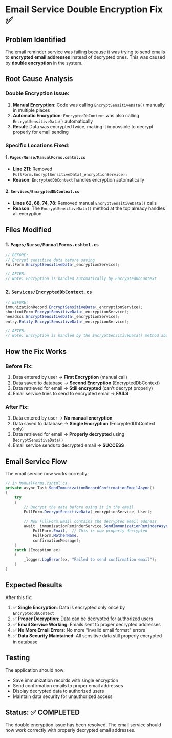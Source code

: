# Email Service Double Encryption Fix ✅

## Problem Identified

The email reminder service was failing because it was trying to send emails to **encrypted email addresses** instead of decrypted ones. This was caused by **double encryption** in the system.

## Root Cause Analysis

### Double Encryption Issue:
1. **Manual Encryption**: Code was calling `EncryptSensitiveData()` manually in multiple places
2. **Automatic Encryption**: `EncryptedDbContext` was also calling `EncryptSensitiveData()` automatically
3. **Result**: Data was encrypted twice, making it impossible to decrypt properly for email sending

### Specific Locations Fixed:

#### 1. `Pages/Nurse/ManualForms.cshtml.cs`
- **Line 211**: Removed `FullForm.EncryptSensitiveData(_encryptionService);`
- **Reason**: `EncryptedDbContext` handles encryption automatically

#### 2. `Services/EncryptedDbContext.cs`
- **Lines 62, 68, 74, 78**: Removed manual `EncryptSensitiveData()` calls
- **Reason**: The `EncryptSensitiveData()` method at the top already handles all encryption

## Files Modified

### 1. `Pages/Nurse/ManualForms.cshtml.cs`
```csharp
// BEFORE:
// Encrypt sensitive data before saving
FullForm.EncryptSensitiveData(_encryptionService);

// AFTER:
// Note: Encryption is handled automatically by EncryptedDbContext
```

### 2. `Services/EncryptedDbContext.cs`
```csharp
// BEFORE:
immunizationRecord.EncryptSensitiveData(_encryptionService);
shortcutForm.EncryptSensitiveData(_encryptionService);
heeadsss.EncryptSensitiveData(_encryptionService);
entry.Entity.EncryptSensitiveData(_encryptionService);

// AFTER:
// Note: Encryption is handled by the EncryptSensitiveData() method above
```

## How the Fix Works

### Before Fix:
1. Data entered by user → **First Encryption** (manual call)
2. Data saved to database → **Second Encryption** (EncryptedDbContext)
3. Data retrieved for email → **Still encrypted** (can't decrypt properly)
4. Email service tries to send to encrypted email → **FAILS**

### After Fix:
1. Data entered by user → **No manual encryption**
2. Data saved to database → **Single Encryption** (EncryptedDbContext only)
3. Data retrieved for email → **Properly decrypted** using `DecryptSensitiveData()`
4. Email service sends to decrypted email → **SUCCESS**

## Email Service Flow

The email service now works correctly:

```csharp
// In ManualForms.cshtml.cs
private async Task SendImmunizationRecordConfirmationEmailAsync()
{
    try
    {
        // Decrypt the data before using it in the email
        FullForm.DecryptSensitiveData(_encryptionService, User);
        
        // Now FullForm.Email contains the decrypted email address
        await _immunizationReminderService.SendImmunizationReminderAsync(
            FullForm.Email,  // This is now properly decrypted
            FullForm.MotherName, 
            confirmationMessage);
    }
    catch (Exception ex)
    {
        _logger.LogError(ex, "Failed to send confirmation email");
    }
}
```

## Expected Results

After this fix:

1. ✅ **Single Encryption**: Data is encrypted only once by `EncryptedDbContext`
2. ✅ **Proper Decryption**: Data can be decrypted for authorized users
3. ✅ **Email Service Working**: Emails sent to proper decrypted addresses
4. ✅ **No More Email Errors**: No more "invalid email format" errors
5. ✅ **Data Security Maintained**: All sensitive data still properly encrypted in database

## Testing

The application should now:
- Save immunization records with single encryption
- Send confirmation emails to proper email addresses
- Display decrypted data to authorized users
- Maintain data security for unauthorized access

## Status: ✅ COMPLETED

The double encryption issue has been resolved. The email service should now work correctly with properly decrypted email addresses.
